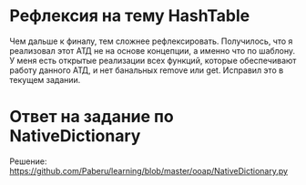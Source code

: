 # Рефлексия на тему HashTable

Чем дальше к финалу, тем сложнее рефлексировать. Получилось, что я реализовал этот АТД не на основе концепции, а именно что по шаблону.  У меня есть открытые реализации всех функций, которые обеспечивают работу данного АТД, и нет банальных remove или get. Исправил это в текущем задании.

# Ответ на задание по NativeDictionary

Решение: https://github.com/Paberu/learning/blob/master/ooap/NativeDictionary.py
